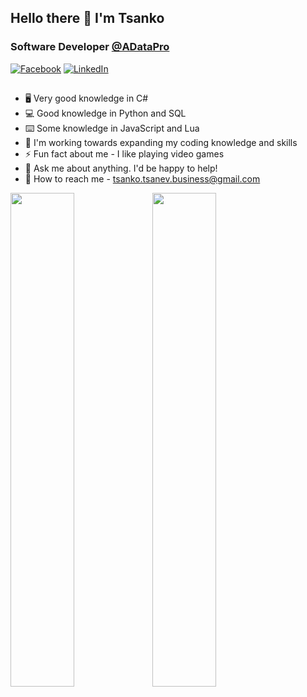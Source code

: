 ## Hello there 👋 I'm Tsanko
### Software Developer <a href="https://www.aiidatapro.com/">@ADataPro</a> 

[![Facebook](https://img.shields.io/badge/-Facebook-00B2FF?style=flat-square&logo=Facebook&logoColor=white)](https://www.facebook.com/profile.php?id=1462063293)
[![LinkedIn](https://img.shields.io/badge/-LinkedIn-0e76a8?style=flat-square&logo=Linkedin&logoColor=white)](https://www.linkedin.com/in/tsankotsanev/) 

##

- 🖥️ Very good knowledge in C#
- 💻 Good knowledge in Python and SQL
- ⌨️ Some knowledge in JavaScript and Lua
- 🌱 I'm working towards expanding my coding knowledge and skills
- ⚡ Fun fact about me - I like playing video games 
- 💬 Ask me about anything. I'd be happy to help!
- 📮 How to reach me - tsanko.tsanev.business@gmail.com


<img src="https://github-readme-stats.vercel.app/api?username=tsankotsanev&show_icons=true&bg_color=00000000&hide_border=true&text_color=3498db&&count_private=true&include_all_commits=true" width="45%"></img><img src="https://github-readme-stats.vercel.app/api/top-langs/?username=tsankotsanev&langs_count=8&layout=compact&hide_border=true&bg_color=00000000&text_color=3498db&&count_private=true&include_all_commits=true" width="45%"></img>
